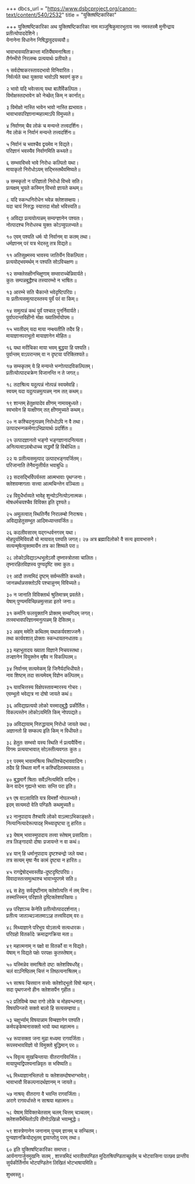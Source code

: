 +++
dbcs_url = "https://www.dsbcproject.org/canon-text/content/540/2532"
title = "युक्तिषष्टिकारिका"

+++
युक्तिषष्टिकारिका
अथ युक्तिषष्टिकारिका नाम 
मञ्जुश्रिकुमारभुताय नमः 
नमस्तस्मै मुनीन्द्राय प्रतीत्योपाददेशिने।  
येनानेना विधानेन निषिद्धावुदयव्ययौ॥

भावाभावव्यतिक्रान्ता मतिर्येषामनाश्रिता।  
तैर्गम्भीरो निरलम्बः प्रत्ययार्थः प्रतीयते॥

१
सर्वदोषाकरस्तावदभावो विनिवारितः।  
निर्वर्त्यते यथा युक्तया भावोऽपि श्र्ववणं कुरु॥

२
भावो यदि भवेत्सत्य् यथा बालैर्विकल्पितः।  
विमोक्षस्तदभावेन को नेच्छेत् किम् न कार्नात्॥

३
विमोक्षो नास्ति भावेन भावो नास्ति ह्यभावतः।  
भावाभावपरिज्ञानान्महात्माऽपि विमुच्यते॥

४
निर्वाणम् चैव लोकं च मन्यन्ते तत्त्वदर्शिनः।  
नैव लोकं न निर्वानं मन्यन्ते तत्त्वदर्शिनः॥

५
निर्वानं च भवश्चैव द्वयमेव न विद्यते।  
परिज्ञानं भवस्यैव निर्वाणमिति कथ्यते॥

६
सम्भवविभवे भावे निरोधः कल्पितो यथा।  
मायाकृतो निरोधोऽयम् सद्भिस्तथैवमिष्यते॥

७
सम्स्कृतो न परिज्ञातो निरोधो विभवे सति।  
प्रत्यक्षम् भूयते कस्मिन् विभवो ज्ञायते कथम्॥

८
यदि स्कन्धनिरोधेन भवेन्न क्लेशसम्क्षयः।  
यदा चायं निरुद्धः स्यात्तदा मोक्षो भविस्यति॥

९
अविद्या प्रत्ययोत्पन्नम् सम्यग्ज्ञानेन पश्यतः।  
नोत्पादश्च निरोधस्च युक्तः कोऽप्युपलभ्यते॥

१०
एवम् पश्यति धर्मः यो निर्वानम् वा कतम् तथा।  
धर्मज्ञानम् परं यत्र भेदस्तु तत्र विद्यते॥

११
अतिसुक्ष्मस्य भावस्य जातिर्येन विकल्पिता।  
प्रत्ययोद्भवमर्थम् न पश्यति सोऽविचक्षणः॥

१२
सम्क्लेसक्षीनभिक्षूणाम् सम्साराच्चेन्निवार्यते।  
कुतः सम्पन्नबुद्धैश्च तस्यारम्भो न भाषितः॥

१३
आरम्भे सति चैकान्ते भवेदृष्टिपरिग्रः।  
यः प्रतीत्यसमुत्पादस्तस्य पुर्वं परं वा किम्॥

१४
समुत्पन्नं कथं पुर्वं पश्चात् पुनर्निवार्यते।  
पुर्वापरान्तविहीनो मोक्षः ख्यातिर्मायोपमः॥

१५
भवतीदम् यदा माया नम्क्ष्यतीति तदैव हि।  
मायाज्ञानपराभूतो मायाज्ञानेन मोहितः॥

१६
यथा मरीचिका माया भवम् बुद्धया हि पश्यति।  
पुर्वान्तम् वाऽपरान्तम् वा न दृष्टया परिक्लिश्यते॥

१७
सम्स्कृतम् ये हि मन्यन्ते भन्गोत्पादविकल्पितम्।  
प्रतीत्योत्पादचक्रेण विजानन्ति न ते जगत्॥

१८
तदाश्रित्य यदुत्पन्नं नोत्पन्नं स्वयमेवहि।  
स्वयम् यदा यदुत्पन्नमुत्पन्नम् नाम तत् कथम्॥

१९
शान्तम् हेतुक्षयादेव क्षीणम् नामावबुध्यते।  
स्वभावेन हि यत्क्षीणम् तत् क्षीणमुच्यते कथम्॥

२०
न कश्चिदनुत्पन्नम् निरोधोऽपि न वै तथा।  
उत्पादभन्गकर्मणाऽभिप्रायार्थः प्रदर्शितः॥

२१
उत्पादज्ञानतो भङ्गो भङ्गज्ञानादनित्यता।  
अनित्यत्वाऽवबोधाच्च सद्धर्मो हि विबोधितः॥

२२
यः प्रतीत्यसमुत्पाद उत्पादभङ्गवर्जितम्।  
परिजानाति तेनैवनुत्तीर्यत भवाबुधिः॥

२३
सदसद्भिर्विपर्यस्ता आत्मभावाः पृथग्जनाः।  
क्लेशवम्शगताः सत्त्वा आत्मचिन्त्तेन वञ्चिताः॥

२४
विवुधैर्भाव्यते भावेह् शुन्योऽनित्योऽनात्मकः।  
मोषधर्मचयश्चैव विविक्त इति दृश्यते॥

२५
अमूलत्वात् स्थितिर्नैव निरालम्बो निराश्रयः।  
अविद्याहेतुसम्भूत आदिमध्यान्तवर्जितः॥

२६
कदलीवसारम् यद्गन्धर्वनगरम् यथा।  
मोहपुर्यामिविवन्नौ यो मायावत् पश्यति जगत्। २७
अत्र ब्रह्मादिलोको वै सत्य इवावभासने।  
सत्यन्मृषेत्युक्तमार्येन तत्र का शिष्यते परा॥

२८
लोकोऽविद्याऽन्धभूतोऽसौ तृष्नास्त्रोतसा चालितः।  
तृष्नारहितविज्ञस्य पुण्यदृष्टि समा कुतः॥

२९
आदौ तत्त्वमिदं दृष्टम् सर्वम्स्तीति कथ्यते।  
जानन्नर्थान्नसक्तोऽपि पश्चान्नुनम् विविच्यते॥

३०
न जानाति विविक्तार्थ श्रुतिमात्रम् प्रवर्तते।  
येषाम् पुण्यमविच्छिन्नमुत्सन्ना इतरे जनाः॥

३१
कर्मानि फलयुक्तानि प्रोक्तम् सम्यगिदम् जगत्।  
तत्स्वभावपरिज्ञानमनुत्पन्नम् हि देसितम्॥

३२
अहम् ममेति कथितम् यथाकर्यवशाज्जनैः।  
तथा कार्यवशात् प्रोक्ताः स्कन्धायतनधातवः॥

३३
महाभूतादय ख्याता विज्ञाने निचयस्तथा।  
तज्ज्ञानेन वियुक्त्तेन मृषैव न विकल्पितम्॥

३४
निर्वानम् सत्यमेकम् हि जिनैर्यदभिधीयते।  
नाव शिष्टम् तदा सत्यमेवम् विज्ञेन कल्पितम्॥

३५
यावचित्तस्य विक्षेपस्तावन्मारस्य गोचरः।  
एवम्भूतो भवेद्यत्र ना दोषो जायते कथं॥

३६
अविद्याप्रत्ययो लोको यस्माद्बुद्धैः प्रकीर्तितः।  
विकल्पस्तेन लोकोऽयमिति किम् नोपपद्यते॥

३७
अविद्यायाम् निरुद्धायाम् निरोधो जायते यथा।  
अज्ञानतो हि सम्कल्प इति किम् न विधीयते॥

३८
हेतुतः सम्भवो यस्य स्थिति र्न प्रत्ययैर्विना।  
विगमः प्रत्ययाभावात् सोऽस्तीत्यवगतः कुतः॥

३९
परमम् भावामश्रित्य स्थितिश्चेद्भाववादिनः।  
तदैव हि स्थिता मार्गे न कश्चिदितस्मयस्ततः॥

४०
बुद्धमार्गे श्रिताः सर्वेऽनित्यमिति वादिनः।  
केन वादेन गृह्यन्ते भावाः सन्ति परा इति॥

४१
एष वाऽसाविति यत्र विमर्शो नोपलभ्यते।  
इदम् सत्यमदो वेति पण्डितैः कथमुच्यतै॥

४२
नानुपादाय तैश्चापि लोको वाऽत्माऽभिकाङ्क्षते।  
नित्यानित्यादेरूत्पादह् मिथ्यादृष्ट्या तु हारितः॥

४३
येषाम् भावास्मुपादाय तत्त्वा स्तेषाम् प्रसादिताः।  
तत्र लिङ्गादयो दोषाः प्रजायन्ते न वा कथं॥

४४
यान् हि धर्मानुपादाय दृष्टश्चन्द्रो जले यथा।  
तत्र सत्यम् मृषा नैव कामं दृष्ट्या न हारितः॥

४५
रागद्वेषोद्भवस्तीव्र-दुष्टदृष्टिपरिग्रः।  
विवादास्तत्समुत्थाश्च भावाभ्युपगमे सति॥

४६
स हेतुः सर्वदृष्टीनाम् क्लेशोत्पत्ति र्न तम् विना।  
तस्मात्त्स्मिन् परिज्ञाते दृष्टिक्लेशपरिक्षयः॥

४७
परिज्ञाञ्च केनेति प्रतीत्योत्पाददर्शनात्।  
प्रतीत्य जातञ्चऽजातमाऽऽह तत्त्वविदाम् वरः॥

४८
मिथ्याज्ञाने परिभूय योऽसत्ये सत्यधारकः।  
परिग्रहो वितर्कादेः क्रमाद्रागक्रिया मता॥

४९
महात्मनाम् न पक्षो वा वितर्को वा न विद्यते।  
येषाम् न विद्यते पक्षेः परपक्षः कुतस्तेषाम्॥

५०
यस्मिन्नेव समाश्रितो दष्टः क्लेशविषधरैह्।  
चलं वाऽनिष्ठितम् चित्तं न तिष्ठत्यनाश्रितम्॥

५१
साश्रय चित्तवान सत्त्वेः क्लेशोद्भूतो विषो महान्।  
सदा पृथगजनो हीनः क्लेशसर्पेन गृहीतः॥

५२
प्रतिविम्बे यथा रागो लोके च मोहवन्धनात्।  
विषयपिन्जरो सक्तो बालो हि सत्यसम्ज्ञया॥

५३
चक्षुर्भ्याम् विषयान्नाम विम्बज्ञानेन पश्यति।  
कर्मपङ्केष्वनासक्तो भावो यथा महात्मनः॥

५४
रूपासक्ता जना मुढा मध्यमा रागवर्जिताः।  
रूपस्वभावविज्ञो यो विमुक्तो बुद्धिमान् परः॥

५५
विवृत्य सुखचिन्तायाः वीतरागविवर्जितः।  
मायापुम्वद्विपश्यनान्निवृतः स भविष्यति॥

५६
मिथ्याज्ञानभितप्तो यः क्लेशसम्दोषभाग्भावेत्।  
भावाभावौ विकल्पनादर्थज्ञानम् न जायते॥

५७
नाश्रय्ः वीतरागा वै भवन्ति रागवर्जिताः।  
अरागे रागवर्धास्ते न साश्रया महात्मनः॥

५८
येषाम् विविक्तचेतसाम् चलम् चित्तम् चञ्चलम्।  
क्लेशसर्पेर्मथितोऽपि तीणोऽखिन्नो भवाम्बुद्धेः॥

५९
शास्त्रेणानेन जनानाम् पुन्यम् ज्ञानम् च सन्चितम्।  
पुन्यज्ञानक्रियोद्भूतम् द्वावाप्तोतु परम् तथा॥

६०
इति युक्तिषष्टिकारिका समाप्ता।  
आर्यनागार्जुनमुखनिः सतम् , शास्त्रमिदं 
भारतीयपण्डित मुदितश्रिपण्डिताच्छुर्तम् 
च भोटवासिना पात्छव प्रान्तीय सुर्यकीर्तिर्नाम
भोटपण्डितेन लिखितं भोटभाषायमिति॥

शुभमस्तु।  
